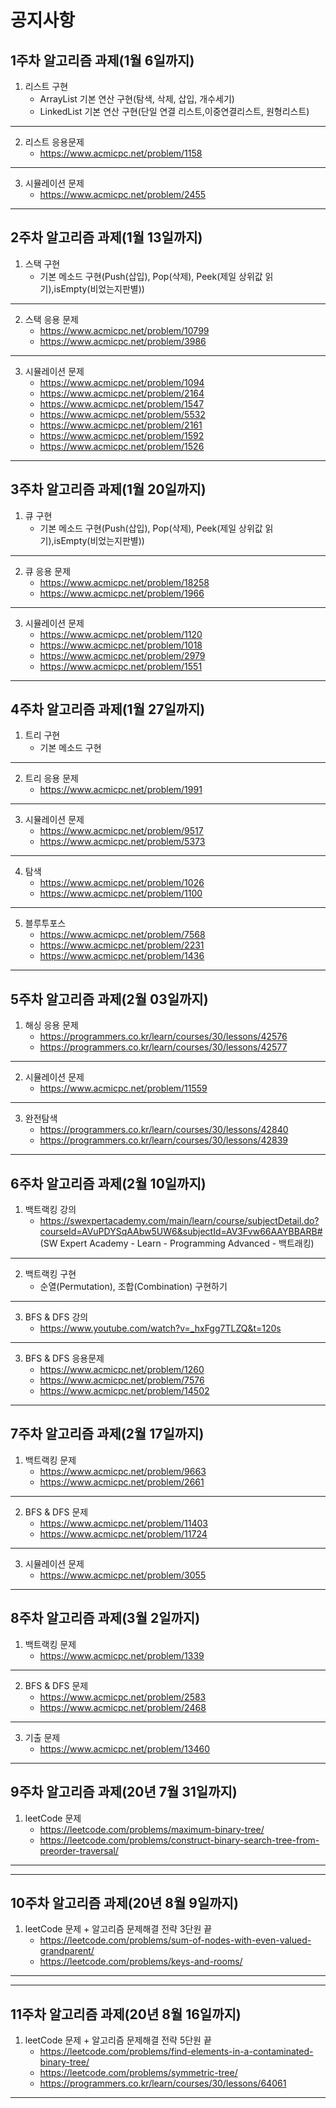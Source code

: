공지사항
=======
1주차 알고리즘 과제(1월 6일까지)
-----
1. 리스트 구현
	+ ArrayList 기본 연산 구현(탐색, 삭제, 삽입, 개수세기)
	+ LinkedList 기본 연산 구현(단일 연결 리스트,이중연결리스트, 원형리스트)
*****
2. 리스트 응용문제
	+ https://www.acmicpc.net/problem/1158
*****
3. 시뮬레이션 문제
	+ https://www.acmicpc.net/problem/2455
*****

2주차 알고리즘 과제(1월 13일까지)
-----
1. 스택 구현
	+ 기본 메소드 구현(Push(삽입), Pop(삭제), Peek(제일 상위값 읽기),isEmpty(비었는지판별))
*****
2. 스택 응용 문제
	+ https://www.acmicpc.net/problem/10799
	+ https://www.acmicpc.net/problem/3986
*****
3. 시뮬레이션 문제
	+ https://www.acmicpc.net/problem/1094
	+ https://www.acmicpc.net/problem/2164
	+ https://www.acmicpc.net/problem/1547
	+ https://www.acmicpc.net/problem/5532
	+ https://www.acmicpc.net/problem/2161
	+ https://www.acmicpc.net/problem/1592
	+ https://www.acmicpc.net/problem/1526
*****

3주차 알고리즘 과제(1월 20일까지)
-----
1. 큐 구현
	+ 기본 메소드 구현(Push(삽입), Pop(삭제), Peek(제일 상위값 읽기),isEmpty(비었는지판별))
*****
2. 큐 응용 문제
	+ https://www.acmicpc.net/problem/18258
	+ https://www.acmicpc.net/problem/1966
*****
3. 시뮬레이션 문제
	+ https://www.acmicpc.net/problem/1120
	+ https://www.acmicpc.net/problem/1018
	+ https://www.acmicpc.net/problem/2979
	+ https://www.acmicpc.net/problem/1551
*****

4주차 알고리즘 과제(1월 27일까지)
-----
1. 트리 구현
	+ 기본 메소드 구현
*****
2. 트리 응용 문제
	+ https://www.acmicpc.net/problem/1991
*****
3. 시뮬레이션 문제
	+ https://www.acmicpc.net/problem/9517
	+ https://www.acmicpc.net/problem/5373
*****
4. 탐색
	+ https://www.acmicpc.net/problem/1026
	+ https://www.acmicpc.net/problem/1100
*****
5. 블루투포스 
	+ https://www.acmicpc.net/problem/7568
	+ https://www.acmicpc.net/problem/2231
	+ https://www.acmicpc.net/problem/1436
*****
	
5주차 알고리즘 과제(2월 03일까지)
-----
1. 해싱 응용 문제
	+ https://programmers.co.kr/learn/courses/30/lessons/42576
	+ https://programmers.co.kr/learn/courses/30/lessons/42577
*****
2. 시뮬레이션 문제
	+ https://www.acmicpc.net/problem/11559
*****
3. 완전탐색
	+ https://programmers.co.kr/learn/courses/30/lessons/42840
	+ https://programmers.co.kr/learn/courses/30/lessons/42839
*****

6주차 알고리즘 과제(2월 10일까지)
-----
1. 백트랙킹 강의 
	+ https://swexpertacademy.com/main/learn/course/subjectDetail.do?courseId=AVuPDYSqAAbw5UW6&subjectId=AV3Fvw66AAYBBARB# (SW Expert Academy - Learn - Programming Advanced - 백트래킹)
*****
2. 백트랙킹 구현
	+ 순열(Permutation), 조합(Combination) 구현하기
*****
3. BFS & DFS 강의
	+ https://www.youtube.com/watch?v=_hxFgg7TLZQ&t=120s
*****
3. BFS & DFS 응용문제
	+ https://www.acmicpc.net/problem/1260
	+ https://www.acmicpc.net/problem/7576
	+ https://www.acmicpc.net/problem/14502
*****
7주차 알고리즘 과제(2월 17일까지)
-----

1. 백트랙킹 문제
	+ https://www.acmicpc.net/problem/9663
	+ https://www.acmicpc.net/problem/2661
*****
2. BFS & DFS 문제
	+ https://www.acmicpc.net/problem/11403
	+ https://www.acmicpc.net/problem/11724
*****
3. 시뮬레이션 문제
	+ https://www.acmicpc.net/problem/3055
*****
8주차 알고리즘 과제(3월 2일까지)
-----

1. 백트랙킹 문제
	+ https://www.acmicpc.net/problem/1339
*****
2. BFS & DFS 문제
	+ https://www.acmicpc.net/problem/2583
	+ https://www.acmicpc.net/problem/2468
*****
3. 기출 문제
	+ https://www.acmicpc.net/problem/13460
	
*****
9주차 알고리즘 과제(20년 7월 31일까지)
-----

1. leetCode 문제
	+ https://leetcode.com/problems/maximum-binary-tree/
	+ https://leetcode.com/problems/construct-binary-search-tree-from-preorder-traversal/
*****

*****
10주차 알고리즘 과제(20년 8월 9일까지)
-----

1. leetCode 문제
        + 알고리즘 문제해결 전략 3단원 끝
	+ https://leetcode.com/problems/sum-of-nodes-with-even-valued-grandparent/
	+ https://leetcode.com/problems/keys-and-rooms/
*****

*****
11주차 알고리즘 과제(20년 8월 16일까지)
-----

1. leetCode 문제
        + 알고리즘 문제해결 전략 5단원 끝
	+ https://leetcode.com/problems/find-elements-in-a-contaminated-binary-tree/
	+ https://leetcode.com/problems/symmetric-tree/
	+ https://programmers.co.kr/learn/courses/30/lessons/64061
*****
